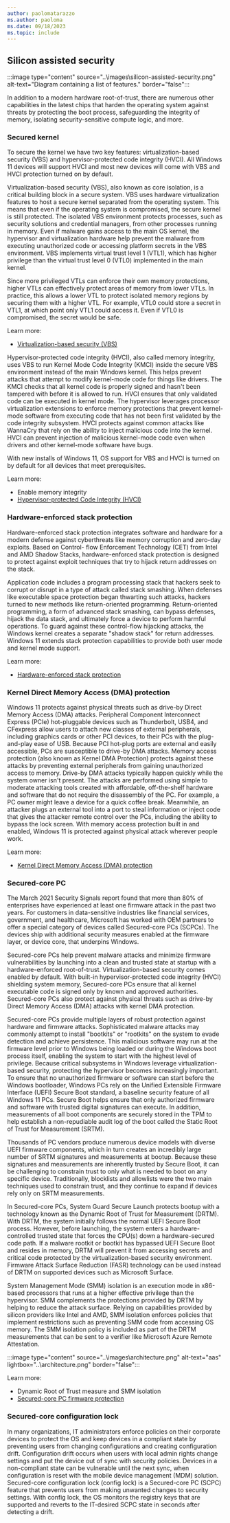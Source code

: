 ```yaml
---
author: paolomatarazzo
ms.author: paoloma
ms.date: 09/18/2023
ms.topic: include
---
```


## Silicon assisted security

:::image type="content" source="..\images\silicon-assisted-security.png" alt-text="Diagram containing a list of features." border="false":::

In addition to a modern hardware root-of-trust, there are numerous other capabilities in the latest chips that harden the operating system against threats by protecting the boot process, safeguarding the integrity of memory, isolating security-sensitive compute logic, and more.

### Secured kernel

To secure the kernel we have two key features: virtualization-based security (VBS) and hypervisor-protected code integrity (HVCI). All Windows 11 devices will support HVCI and most new devices will come with VBS and HVCI protection turned on by default.

Virtualization-based security (VBS), also known as core isolation, is a critical building block in a secure system. VBS uses hardware virtualization features to host a secure kernel separated from the operating system. This means that even if the operating system is compromised, the secure kernel is still protected. The isolated VBS environment protects processes, such as security solutions and credential managers, from other processes running in memory. Even if malware gains access to the main OS kernel, the hypervisor and virtualization hardware help prevent the malware from executing unauthorized code or accessing platform secrets in the VBS environment. VBS
implements virtual trust level 1 (VTL1), which has higher privilege than the virtual trust level 0 (VTL0) implemented in the main kernel.

Since more privileged VTLs can enforce their own memory protections, higher VTLs can effectively protect areas of memory from lower VTLs. In practice, this allows a lower VTL to protect isolated memory regions by securing them with a higher VTL. For example, VTL0 could store a secret in VTL1, at which point only VTL1 could access it. Even if VTL0 is compromised, the secret would be safe.

Learn more:

- [Virtualization-based security (VBS)](/windows-hardware/design/device-experiences/oem-vbs)

Hypervisor-protected code integrity (HVCI), also called memory integrity, uses VBS to run Kernel Mode Code Integrity (KMCI) inside the secure VBS environment instead of the main Windows kernel. This helps prevent attacks that attempt to modify kernel-mode code for things like drivers. The KMCI checks that all kernel code is properly signed and hasn't been tampered with before it is allowed to run. HVCI ensures that only validated code can be executed in kernel mode. The hypervisor leverages processor virtualization extensions to enforce memory protections that prevent kernel-mode software from executing code that has not been first validated by the code integrity subsystem. HVCI protects against common attacks like WannaCry that rely on the ability to inject malicious code into the kernel. HVCI can prevent injection of malicious kernel-mode code even when drivers and other kernel-mode software have bugs.

With new installs of Windows 11, OS support for VBS and HVCI is turned on by default for all devices that meet prerequisites.

Learn more:

- Enable memory integrity
- [Hypervisor-protected Code Integrity (HVCI)](/windows/security/hardware-security/enable-virtualization-based-protection-of-code-integrity)

### Hardware-enforced stack protection

Hardware-enforced stack protection integrates software and hardware for a modern defense against cyberthreats like memory corruption and zero-day exploits. Based on Control- flow Enforcement Technology (CET) from Intel and AMD Shadow Stacks, hardware-enforced stack protection is designed to protect against exploit techniques that try to hijack return addresses on the stack.

Application code includes a program processing stack that hackers seek to corrupt or disrupt in a type of attack called stack smashing. When defenses like executable space protection began thwarting such attacks, hackers turned to new methods like return-oriented programming. Return-oriented programming, a form of advanced stack smashing, can bypass defenses, hijack the data stack, and ultimately force a device to perform harmful operations. To guard against these control-flow hijacking attacks, the Windows kernel creates a separate "shadow stack" for return addresses. Windows 11 extends stack protection capabilities to provide both user mode and kernel mode support.

Learn more:

- [Hardware-enforced stack protection](https://techcommunity.microsoft.com/t5/windows-os-platform-blog/understanding-hardware-enforced-stack-protection/ba-p/1247815)

### Kernel Direct Memory Access (DMA) protection

Windows 11 protects against physical threats such as drive-by Direct Memory Access (DMA) attacks. Peripheral Component Interconnect Express (PCIe) hot-pluggable devices such as Thunderbolt, USB4, and CFexpress allow users to attach new classes of external peripherals, including graphics cards or other PCI devices, to their PCs with the plug-and-play ease of USB. Because PCI hot-plug ports are external and easily accessible, PCs are susceptible to drive-by DMA attacks. Memory access protection (also known as Kernel DMA Protection) protects against these attacks by preventing external peripherals from gaining unauthorized access to memory. Drive-by DMA attacks typically happen quickly while the system owner isn't present. The attacks are performed using simple to moderate attacking tools created with affordable, off-the-shelf hardware and software that do not require the disassembly of the PC. For example, a PC owner might leave a device for a quick coffee break. Meanwhile, an attacker plugs an external tool into a port to steal information or inject code that gives the attacker remote control over the PCs, including the ability to bypass the lock screen. With memory access protection built in and enabled, Windows 11 is protected against physical attack wherever people work.

Learn more:

- [Kernel Direct Memory Access (DMA) protection](/windows/security/hardware-security/kernel-dma-protection-for-thunderbolt)

### Secured-core PC

The March 2021 Security Signals report found that more than 80% of enterprises have experienced at least one firmware attack in the past two years. For customers in data-sensitive industries like financial services, government, and healthcare, Microsoft has worked with OEM partners to offer a special category of devices called Secured-core PCs (SCPCs). The devices ship with additional security measures enabled at the firmware layer, or device core, that underpins Windows.

Secured-core PCs help prevent malware attacks and minimize firmware vulnerabilities by launching into a clean and trusted state at startup with a hardware-enforced root-of-trust. Virtualization-based security comes enabled by default. With built-in hypervisor-protected code integrity (HVCI) shielding system memory, Secured-core PCs ensure that all kernel executable code is signed only by known and approved authorities. Secured-core PCs also protect against physical threats such as drive-by Direct Memory Access (DMA) attacks with kernel DMA protection.

Secured-core PCs provide multiple layers of robust protection against hardware and firmware attacks. Sophisticated malware attacks may commonly attempt to install "bootkits" or "rootkits" on the system to evade detection and achieve persistence. This malicious software may run at the firmware level prior to Windows being loaded or during the Windows boot process itself, enabling the system to start with the highest level of privilege. Because critical subsystems in Windows leverage virtualization-based security, protecting the hypervisor becomes increasingly important. To ensure that no unauthorized firmware or software can start before the Windows bootloader, Windows PCs rely on the Unified Extensible Firmware Interface (UEFI) Secure Boot standard, a baseline security feature of all Windows 11 PCs. Secure Boot helps ensure that only authorized firmware and software with trusted digital signatures can execute. In addition, measurements of all boot components are securely stored in the TPM to help establish a non-repudiable audit log of the boot called the Static Root of Trust for Measurement (SRTM).

Thousands of PC vendors produce numerous device models with diverse UEFI firmware components, which in turn creates an incredibly large number of SRTM signatures and measurements at bootup. Because these signatures and measurements are inherently trusted by Secure Boot, it can be challenging to constrain trust to only what is needed to boot on any specific device. Traditionally, blocklists and allowlists were the two main techniques used to constrain trust, and they continue to expand if devices rely only on SRTM measurements.

In Secured-core PCs, System Guard Secure Launch protects bootup with a technology known as the Dynamic Root of Trust for Measurement (DRTM). With DRTM, the system initially follows the normal UEFI Secure Boot process. However, before launching, the system enters a hardware-controlled trusted state that forces the CPU(s) down a hardware-secured code path. If a malware rootkit or bootkit has bypassed UEFI Secure Boot and resides in memory, DRTM will prevent it from accessing secrets and critical code protected by the virtualization-based security environment. Firmware Attack Surface Reduction (FASR) technology can be used instead of DRTM on supported devices such as Microsoft Surface.

System Management Mode (SMM) isolation is an execution mode in x86-based processors that runs at a higher effective privilege than the hypervisor. SMM complements the protections provided by DRTM by helping to reduce the attack surface. Relying on capabilities provided by silicon providers like Intel and AMD, SMM isolation enforces policies
that implement restrictions such as preventing SMM code from accessing OS memory. The SMM isolation policy is included as part of the DRTM measurements that can be sent to a verifier like Microsoft Azure Remote Attestation.

:::image type="content" source="..\images\architecture.png" alt-text="aas" lightbox="..\architecture.png" border="false":::

Learn more:

- Dynamic Root of Trust measure and SMM isolation
- [Secured-core PC firmware protection](/windows-hardware/design/device-experiences/oem-highly-secure-11)

### Secured-core configuration lock

In many organizations, IT administrators enforce policies on their corporate devices to protect the OS and keep devices in a compliant state by preventing users from changing configurations and creating configuration drift. Configuration drift occurs when users with local admin rights change settings and put the device out of sync with security policies. Devices in a non-compliant state can be vulnerable until the next sync, when configuration is reset with the mobile device management (MDM) solution. Secured-core configuration lock (config lock) is a Secured-core PC (SCPC) feature that prevents users from making unwanted changes to security settings. With config lock, the OS monitors the registry keys that are supported and reverts to the IT-desired SCPC state in seconds after detecting a drift.
